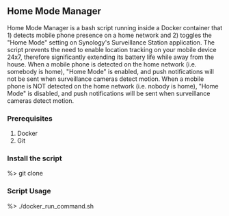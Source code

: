 ## Home Mode Manager

Home Mode Manager is a bash script running inside a Docker container that 1) detects mobile phone presence on a home network and 2) toggles the "Home Mode" setting on Synology's Surveillance Station application. The script prevents the need to enable location tracking on your mobile device 24x7, therefore significantly extending its battery life while away from the house. When a mobile phone is detected on the home network (i.e. somebody is home), "Home Mode" is enabled, and push notifications will not be sent when surveillance cameras detect motion. When a mobile phone is NOT detected on the home network (i.e. nobody is home), "Home Mode" is disabled, and push notifications will be sent when surveillance cameras detect motion. 

### Prerequisites

1. Docker
2. Git

### Install the script

%> git clone <repo>

### Script Usage

%> ./docker_run_command.sh